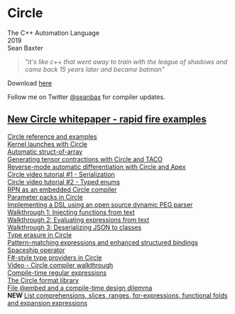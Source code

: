 # Circle
The C++ Automation Language  
2019  
Sean Baxter

> _"it's like c++ that went away to train with the league of shadows and came back 15 years later and became batman"_

Download [here](https://www.circle-lang.org/)

Follow me on Twitter [@seanbax](https://www.twitter.com/seanbax) for compiler updates.

## [New Circle whitepaper - rapid fire examples](new_whitepaper/README.md)  

[Circle reference and examples](examples/README.md)  
[Kernel launches with Circle](https://www.circle-lang.org/saxpy.html)  
[Automatic struct-of-array](https://www.circle-lang.org/s2a.html)  
[Generating tensor contractions with Circle and TACO](gems/taco.md)  
[Reverse-mode automatic differentiation with Circle and Apex](https://github.com/seanbaxter/apex/blob/master/autodiff.md)  
[Circle video tutorial #1 - Serialization](https://www.youtube.com/watch?v=rxvqEY3VqHo)  
[Circle video tutorial #2 - Typed enums](https://www.youtube.com/watch?v=XSQOwWFxsMY)  
[RPN as an embedded Circle compiler](gems/rpn.md)  
[Parameter packs in Circle](packs/pack.md)  
[Implementing a DSL using an open source dynamic PEG parser](peg_dsl/peg_dsl.md)  
[Walkthrough 1: Injecting functions from text](walkthrough/functions.md)  
[Walkthrough 2: Evaluating expressions from text](walkthrough/eprintf.md)  
[Walkthrough 3: Deserializing JSON to classes](walkthrough/json_loader.md)  
[Type erasure in Circle](erasure/type_erasure.md)  
[Pattern-matching expressions and enhanced structured bindings](pattern/pattern.md)  
[Spaceship operator](spaceship/spaceship.md)  
[F#-style type providers in Circle](type_provider/type_provider.md)  
[Video - Circle compiler walkthrough](https://www.youtube.com/watch?v=1m_5SVmGA4k)  
[Compile-time regular expressions](regex/regex.md)  
[The Circle format library](fmt/fmt.md)  
[File @embed and a compile-time design dilemma](embed/embed.md)  
**NEW** [List comprehensions, slices, ranges, for-expressions, functional folds and expansion expressions](comprehension/comprehension.md)  
